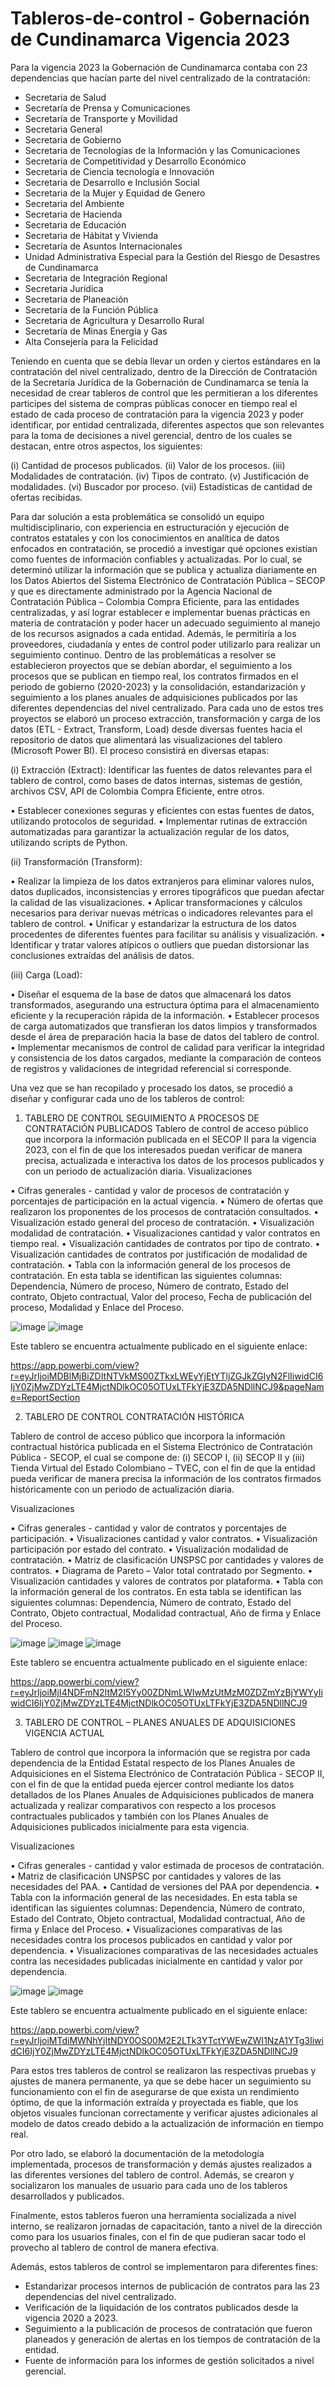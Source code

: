# Tableros-de-control - Gobernación de Cundinamarca Vigencia 2023

Para la vigencia 2023 la Gobernación de Cundinamarca contaba con 23 dependencias que hacían parte del nivel centralizado de la contratación:
-	Secretaria de Salud
-	Secretaría de Prensa y Comunicaciones
-	Secretaría de Transporte y Movilidad
-	Secretaria General
-	Secretaria de Gobierno
-	Secretaria de Tecnologías de la Información y las Comunicaciones
-	Secretaría de Competitividad y Desarrollo Económico
-	Secretaria de Ciencia tecnología e Innovación
-	Secretaria de Desarrollo e Inclusión Social
-	Secretaria de la Mujer y Equidad de Genero
-	Secretaria del Ambiente
-	Secretaria de Hacienda
-	Secretaria de Educación
-	Secretaria de Hábitat y Vivienda
-	Secretaría de Asuntos Internacionales
-	Unidad Administrativa Especial para la Gestión del Riesgo de Desastres de Cundinamarca
-	Secretaria de Integración Regional
-	Secretaria Jurídica
-	Secretaria de Planeación
-	Secretaría de la Función Pública
-	Secretaria de Agricultura y Desarrollo Rural
-	Secretaría de Minas Energía y Gas
-	Alta Consejería para la Felicidad

Teniendo en cuenta que se debía llevar un orden y ciertos estándares en la contratación del nivel centralizado, dentro de la Dirección de Contratación de la Secretaría Jurídica de la Gobernación de Cundinamarca se tenía la necesidad de crear tableros de control que les permitieran a los diferentes participes del sistema de compras públicas conocer en tiempo real el estado de cada proceso de contratación para la vigencia 2023 y poder identificar, por entidad centralizada, diferentes aspectos que son relevantes para la toma de decisiones a nivel gerencial, dentro de los cuales se destacan, entre otros aspectos, los siguientes:

(i)	Cantidad de procesos publicados. 
(ii)	Valor de los procesos. 
(iii)	Modalidades de contratación. 
(iv)	Tipos de contrato. 
(v)	Justificación de modalidades. 
(vi)	Buscador por proceso. 
(vii)	Estadísticas de cantidad de ofertas recibidas. 

Para dar solución a esta problemática se consolidó un equipo multidisciplinario, con experiencia en estructuración y ejecución de contratos estatales y con los conocimientos en analítica de datos enfocados en contratación, se procedió a investigar qué opciones existían como fuentes de información confiables y actualizadas. Por lo cual, se determinó utilizar la información que se publica y actualiza diariamente en los Datos Abiertos del Sistema Electrónico de Contratación Pública – SECOP y que es directamente administrado por la Agencia Nacional de Contratación Pública – Colombia Compra Eficiente, para las entidades centralizadas, y así lograr establecer e implementar buenas prácticas en materia de contratación y poder hacer un adecuado seguimiento al manejo de los recursos asignados a cada entidad. Además, le permitiría a los proveedores, ciudadanía y entes de control poder utilizarlo para realizar un seguimiento continuo.
Dentro de las problemáticas a resolver se establecieron proyectos que se debían abordar, el seguimiento a los procesos que se publican en tiempo real, los contratos firmados en el periodo de gobierno (2020-2023) y la consolidación, estandarización y seguimiento a los planes anuales de adquisiciones publicados por las diferentes dependencias del nivel centralizado.
Para cada uno de estos tres proyectos se elaboró un proceso extracción, transformación y carga de los datos (ETL - Extract, Transform, Load) desde diversas fuentes hacia el repositorio de datos que alimentará las visualizaciones del tablero (Microsoft Power BI). El proceso consistirá en diversas etapas:

(i)	Extracción (Extract): Identificar las fuentes de datos relevantes para el tablero de control, como bases de datos internas, sistemas de gestión, archivos CSV, API de Colombia Compra Eficiente, entre otros.

•	Establecer conexiones seguras y eficientes con estas fuentes de datos, utilizando protocolos de seguridad.
•	Implementar rutinas de extracción automatizadas para garantizar la actualización regular de los datos, utilizando scripts de Python.

(ii)	Transformación (Transform):

•	Realizar la limpieza de los datos extranjeros para eliminar valores nulos, datos duplicados, inconsistencias y errores tipográficos que puedan afectar la calidad de las visualizaciones.
•	Aplicar transformaciones y cálculos necesarios para derivar nuevas métricas o indicadores relevantes para el tablero de control.
•	Unificar y estandarizar la estructura de los datos procedentes de diferentes fuentes para facilitar su análisis y visualización.
•	Identificar y tratar valores atípicos o outliers que puedan distorsionar las conclusiones extraídas del análisis de datos.

(iii)	Carga (Load):

•	Diseñar el esquema de la base de datos que almacenará los datos transformados, asegurando una estructura óptima para el almacenamiento eficiente y la recuperación rápida de la información.
•	Establecer procesos de carga automatizados que transfieran los datos limpios y transformados desde el área de preparación hacia la base de datos del tablero de control.
•	Implementar mecanismos de control de calidad para verificar la integridad y consistencia de los datos cargados, mediante la comparación de conteos de registros y validaciones de integridad referencial si corresponde.

Una vez que se han recopilado y procesado los datos, se procedió a diseñar y configurar cada uno de los tableros de control: 

1.	TABLERO DE CONTROL SEGUIMIENTO A PROCESOS DE CONTRATACIÓN PUBLICADOS
Tablero de control de acceso público que incorpora la información publicada en el SECOP II para la vigencia 2023, con el fin de que los interesados puedan verificar de manera precisa, actualizada e interactiva los datos de los procesos publicados y con un periodo de actualización diaria.
Visualizaciones

•	Cifras generales - cantidad y valor de procesos de contratación y porcentajes de participación en la actual vigencia.
•	Número de ofertas que realizaron los proponentes de los procesos de contratación consultados. 
•	Visualización estado general del proceso de contratación.
•	Visualización modalidad de contratación.
•	Visualizaciones cantidad y valor contratos en tiempo real.
•	Visualización cantidades de contratos por tipo de contrato.
•	Visualización cantidades de contratos por justificación de modalidad de contratación.
•	Tabla con la información general de los procesos de contratación. En esta tabla se identifican las siguientes columnas: Dependencia, Número de proceso, Número de contrato, Estado del contrato, Objeto contractual, Valor del proceso, Fecha de publicación del proceso, Modalidad y Enlace del Proceso.

![image](https://github.com/druizf85/Tableros-de-control---Gobernaci-n-de-Cundinamarca/assets/121362745/70304ef6-91b5-4019-9702-83cf5d2a97f4)
![image](https://github.com/druizf85/Tableros-de-control---Gobernaci-n-de-Cundinamarca/assets/121362745/a8e457c5-8db5-40c6-b300-9409062507c8)


Este tablero se encuentra actualmente publicado en el siguiente enlace:

https://app.powerbi.com/view?r=eyJrIjoiMDBlMjBiZDItNTVkMS00ZTkxLWEyYjEtYTljZGJkZGIyN2FlIiwidCI6IjY0ZjMwZDYzLTE4MjctNDlkOC05OTUxLTFkYjE3ZDA5NDllNCJ9&pageName=ReportSection

2.	TABLERO DE CONTROL CONTRATACIÓN HISTÓRICA 

Tablero de control de acceso público que incorpora la información contractual histórica publicada en el Sistema Electrónico de Contratación Pública - SECOP, el cual se compone de: (i) SECOP I, (ii) SECOP II y (iii) Tienda Virtual del Estado Colombiano – TVEC, con el fin de que la entidad pueda verificar de manera precisa la información de los contratos firmados históricamente con un periodo de actualización diaria.

Visualizaciones

•	Cifras generales - cantidad y valor de contratos y porcentajes de participación.
•	Visualizaciones cantidad y valor contratos.
•	Visualización participación por estado del contrato.
•	Visualización modalidad de contratación.
•	Matriz de clasificación UNSPSC por cantidades y valores de contratos.
•	Diagrama de Pareto – Valor total contratado por Segmento.
•	Visualización cantidades y valores de contratos por plataforma.
•	Tabla con la información general de los contratos. En esta tabla se identifican las siguientes columnas: Dependencia, Número de contrato, Estado del Contrato, Objeto contractual, Modalidad contractual, Año de firma y Enlace del Proceso.

![image](https://github.com/druizf85/Tableros-de-control---Gobernaci-n-de-Cundinamarca/assets/121362745/763fa210-d4c2-499a-9416-be4c26f8be15)
![image](https://github.com/druizf85/Tableros-de-control---Gobernaci-n-de-Cundinamarca/assets/121362745/fe09dff0-2599-4412-beeb-c33e2347e7fe)
![image](https://github.com/druizf85/Tableros-de-control---Gobernaci-n-de-Cundinamarca/assets/121362745/229120e2-1d89-4ff3-b499-652f17713505)


Este tablero se encuentra actualmente publicado en el siguiente enlace:

https://app.powerbi.com/view?r=eyJrIjoiMjI4NDFmN2ItM2I5Yy00ZDNmLWIwMzUtMzM0ZDZmYzBjYWYyIiwidCI6IjY0ZjMwZDYzLTE4MjctNDlkOC05OTUxLTFkYjE3ZDA5NDllNCJ9 

3.	TABLERO DE CONTROL – PLANES ANUALES DE ADQUISICIONES VIGENCIA ACTUAL

Tablero de control que incorpora la información que se registra por cada dependencia de la Entidad Estatal respecto de los Planes Anuales de Adquisiciones en el Sistema Electrónico de Contratación Pública - SECOP II, con el fin de que la entidad pueda ejercer control mediante los datos detallados de los Planes Anuales de Adquisiciones publicados de manera actualizada y realizar comparativos con respecto a los procesos contractuales publicados y también con los Planes Anuales de Adquisiciones publicados inicialmente para esta vigencia.

Visualizaciones

•	Cifras generales - cantidad y valor estimada de procesos de contratación.
•	Matriz de clasificación UNSPSC por cantidades y valores de las necesidades del PAA.
•	Cantidad de versiones del PAA por dependencia.
•	Tabla con la información general de las necesidades. En esta tabla se identifican las siguientes columnas: Dependencia, Número de contrato, Estado del Contrato, Objeto contractual, Modalidad contractual, Año de firma y Enlace del Proceso.
•	Visualizaciones comparativas de las necesidades contra los procesos publicados en cantidad y valor por dependencia.
•	Visualizaciones comparativas de las necesidades actuales contra las necesidades publicadas inicialmente en cantidad y valor por dependencia.

![image](https://github.com/druizf85/Tableros-de-control---Gobernaci-n-de-Cundinamarca/assets/121362745/6d373e3a-7af7-44ab-9dc2-84231eee8857)
![image](https://github.com/druizf85/Tableros-de-control---Gobernaci-n-de-Cundinamarca/assets/121362745/f99f585b-2fc0-4ea5-8ce9-a83209ae6dec)


Este tablero se encuentra actualmente publicado en el siguiente enlace:

https://app.powerbi.com/view?r=eyJrIjoiMTdiMWNhYjItNDY0OS00M2E2LTk3YTctYWEwZWI1NzA1YTg3IiwidCI6IjY0ZjMwZDYzLTE4MjctNDlkOC05OTUxLTFkYjE3ZDA5NDllNCJ9 

Para estos tres tableros de control se realizaron las respectivas pruebas y ajustes de manera permanente, ya que se debe hacer un seguimiento su funcionamiento con el fin de asegurarse de que exista un rendimiento óptimo, de que la información extraída y proyectada es fiable, que los objetos visuales funcionan correctamente y verificar ajustes adicionales al modelo de datos creado debido a la actualización de información en tiempo real.

Por otro lado, se elaboró la documentación de la metodología implementada, procesos de transformación y demás ajustes realizados a las diferentes versiones del tablero de control. Además, se crearon y socializaron los manuales de usuario para cada uno de los tableros desarrollados y publicados.

Finalmente, estos tableros fueron una herramienta socializada a nivel interno, se realizaron jornadas de capacitación, tanto a nivel de la dirección como para los usuarios finales, con el fin de que pudieran sacar todo el provecho al tablero de control de manera efectiva.

Además, estos tableros de control se implementaron para diferentes fines:

-	Estandarizar procesos internos de publicación de contratos para las 23 dependencias del nivel centralizado.
-	Verificación de la liquidación de los contratos publicados desde la vigencia 2020 a 2023.
-	Seguimiento a la publicación de procesos de contratación que fueron planeados y generación de alertas en los tiempos de contratación de la entidad.
-	Fuente de información para los informes de gestión solicitados a nivel gerencial.
